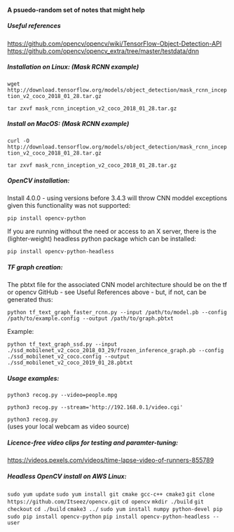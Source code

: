 #### A psuedo-random set of notes that might help

##### Useful references

https://github.com/opencv/opencv/wiki/TensorFlow-Object-Detection-API
https://github.com/opencv/opencv_extra/tree/master/testdata/dnn

##### Installation on Linux: (Mask RCNN example)

`wget http://download.tensorflow.org/models/object_detection/mask_rcnn_inception_v2_coco_2018_01_28.tar.gz`

`tar zxvf mask_rcnn_inception_v2_coco_2018_01_28.tar.gz`

##### Install on MacOS: (Mask RCNN example)

`curl -O http://download.tensorflow.org/models/object_detection/mask_rcnn_inception_v2_coco_2018_01_28.tar.gz`

`tar zxvf mask_rcnn_inception_v2_coco_2018_01_28.tar.gz`

##### OpenCV installation:

Install 4.0.0 - using versions before 3.4.3 will throw CNN moddel exceptions given this functionality was not supported:

`pip install opencv-python`

If you are running without the need or access to an X server, there is the (lighter-weight) headless python package which can be installed:

`pip install opencv-python-headless`

##### TF graph creation:

The pbtxt file for the associated CNN model architecture should be on the tf or opencv GitHub - see Useful References above - but, if not, can be generated thus:

`python tf_text_graph_faster_rcnn.py --input /path/to/model.pb --config /path/to/example.config --output /path/to/graph.pbtxt`

Example:

`python tf_text_graph_ssd.py --input ./ssd_mobilenet_v2_coco_2018_03_29/frozen_inference_graph.pb --config ./ssd_mobilenet_v2_coco.config --output ./ssd_mobilenet_v2_coco_2019_01_28.pbtxt`

##### Usage examples:

`python3 recog.py --video=people.mpg`

`python3 recog.py --stream='http://192.168.0.1/video.cgi'`

`python3 recog.py`  
(uses your local webcam as video source)

##### Licence-free video clips for testing and paramter-tuning:

https://videos.pexels.com/videos/time-lapse-video-of-runners-855789


##### Headless OpenCV install on AWS Linux:

`sudo yum update`
`sudo yum install git cmake gcc-c++ cmake3`
`git clone https://github.com/Itseez/opencv.git`
`cd opencv`
`mkdir ./build`
`git checkout`
`cd ./build`
`cmake3 ../`
`sudo yum install numpy python-devel pip`
`sudo pip install opencv-python`
`pip install opencv-python-headless --user`
